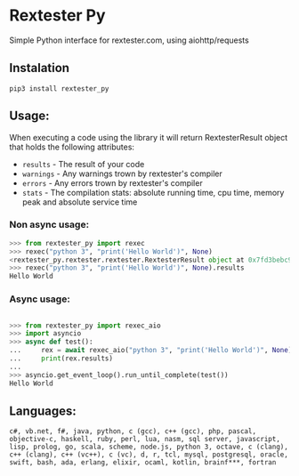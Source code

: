 # Rextester Py

Simple Python interface for rextester.com, using aiohttp/requests

## Instalation
`pip3 install rextester_py`

## Usage:


When executing a code using the library it will return RextesterResult object that holds the following attributes:

- `results` - The result of your code
- `warnings` - Any warnings trown by rextester's compiler
- `errors` - Any errors trown by rextester's compiler
-  `stats` - The compilation stats: absolute running time, cpu time, memory peak and absolute service time

### Non async usage:

```python
>>> from rextester_py import rexec
>>> rexec("python 3", "print('Hello World')", None)
<rextester_py.rextester.rextester.RextesterResult object at 0x7fd3bebc9f28>
>>> rexec("python 3", "print('Hello World')", None).results
Hello World
```

### Async usage:

```python

>>> from rextester_py import rexec_aio
>>> import asyncio
>>> async def test():
...     rex = await rexec_aio("python 3", "print('Hello World')", None)
...     print(rex.results)
...
>>> asyncio.get_event_loop().run_until_complete(test())
Hello World

```

## Languages:


```
c#, vb.net, f#, java, python, c (gcc), c++ (gcc), php, pascal, objective-c, haskell, ruby, perl, lua, nasm, sql server, javascript, lisp, prolog, go, scala, scheme, node.js, python 3, octave, c (clang), c++ (clang), c++ (vc++), c (vc), d, r, tcl, mysql, postgresql, oracle, swift, bash, ada, erlang, elixir, ocaml, kotlin, brainf***, fortran

```